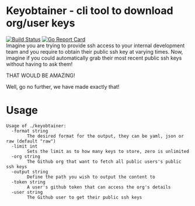 # Keyobtainer - cli tool to download org/user keys
[![Build Status](https://travis-ci.org/MovieStoreGuy/keyobtainer.svg?branch=master)](https://travis-ci.org/MovieStoreGuy/keyobtainer)
[![Go Report Card](https://goreportcard.com/badge/github.com/MovieStoreGuy/keyobtainer)](https://goreportcard.com/report/github.com/MovieStoreGuy/keyobtainer)  
Imagine you are trying to provide ssh access to your internal development team and you require to obtain
their public ssh key at varying times.
Now, imagine if you could automatically grab their most recent public ssh keys without having to ask them!  

THAT WOULD BE AMAZING!

Well, go no further, we have made exactly that!

# Usage
```
Usage of ./keyobtainer:
  -format string
    	The desired format for the output, they can be yaml, json or raw (default "raw")
  -limit int
    	Sets the limit as to how many keys to store, zero is unlimited
  -org string
    	The Github org that want to fetch all public users's public ssh keys
  -output string
    	Define the path you wish to output the content to
  -token string
    	A user's github token that can access the org's details
  -user string
    	The Github user to get their public ssh keys
```
